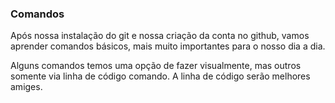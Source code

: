 ### Comandos

Após nossa instalação do git e nossa criação da conta no github, vamos aprender comandos básicos, mais muito importantes para o nosso dia a dia.

Alguns comandos temos uma opção de fazer visualmente, mas outros somente via linha de código comando. A linha de código serão melhores amiges.